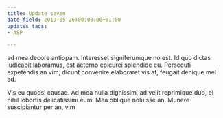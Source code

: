 ```yaml
---
title: Update seven
date_field: 2019-05-26T00:00:00+01:00
updates_tags:
- ASP

---
```

ad mea decore antiopam. Interesset signiferumque no est. Id quo dictas iudicabit laboramus, est aeterno epicurei splendide eu. Persecuti expetendis an vim, dicunt convenire elaboraret vis at, feugait denique mel ad.

Vis eu quodsi causae. Ad mea nulla dignissim, ad velit reprimique duo, ei nihil lobortis delicatissimi eum. Mea oblique noluisse an. Munere suscipiantur per an, vim